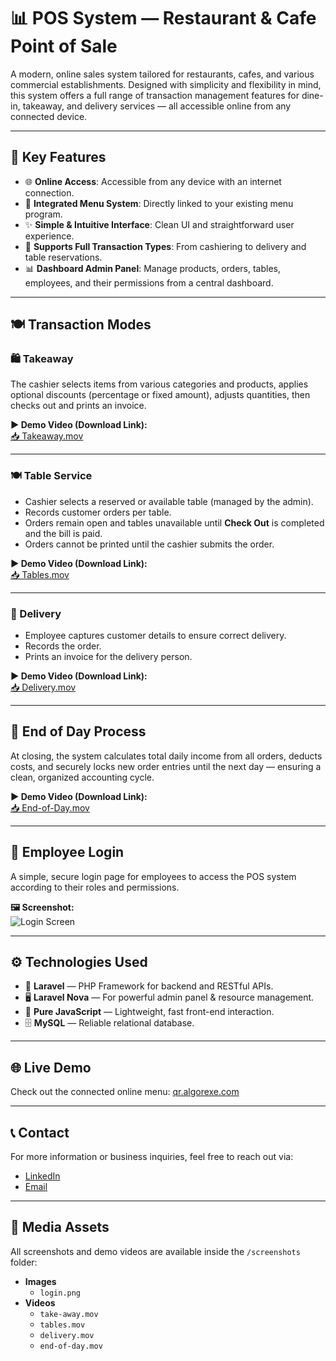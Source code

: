 # 📊 POS System — Restaurant & Cafe Point of Sale

A modern, online sales system tailored for restaurants, cafes, and various commercial establishments. Designed with simplicity and flexibility in mind, this system offers a full range of transaction management features for dine-in, takeaway, and delivery services — all accessible online from any connected device.

---

## 📌 Key Features

- 🌐 **Online Access**: Accessible from any device with an internet connection.
- 📱 **Integrated Menu System**: Directly linked to your existing menu program.
- ✨ **Simple & Intuitive Interface**: Clean UI and straightforward user experience.
- 🧾 **Supports Full Transaction Types**: From cashiering to delivery and table reservations.
- 📊 **Dashboard Admin Panel**: Manage products, orders, tables, employees, and their permissions from a central dashboard.

---

## 🍽️ Transaction Modes

### 🛍️ Takeaway

The cashier selects items from various categories and products, applies optional discounts (percentage or fixed amount), adjusts quantities, then checks out and prints an invoice.

**▶️ Demo Video (Download Link):**  
[📥 Takeaway.mov](screenshots/take-away.mov)

---

### 🍽️ Table Service

- Cashier selects a reserved or available table (managed by the admin).
- Records customer orders per table.
- Orders remain open and tables unavailable until **Check Out** is completed and the bill is paid.
- Orders cannot be printed until the cashier submits the order.

**▶️ Demo Video (Download Link):**  
[📥 Tables.mov](screenshots/tables.mov)

---

### 🚚 Delivery

- Employee captures customer details to ensure correct delivery.
- Records the order.
- Prints an invoice for the delivery person.

**▶️ Demo Video (Download Link):**  
[📥 Delivery.mov](screenshots/delivery.mov)

---

## 📅 End of Day Process

At closing, the system calculates total daily income from all orders, deducts costs, and securely locks new order entries until the next day — ensuring a clean, organized accounting cycle.

**▶️ Demo Video (Download Link):**  
[📥 End-of-Day.mov](screenshots/end-of-day.mov)

---

## 🔐 Employee Login

A simple, secure login page for employees to access the POS system according to their roles and permissions.

**🖼️ Screenshot:**  
![Login Screen](screenshots/login.png)

---

## ⚙️ Technologies Used

- 🐘 **Laravel** — PHP Framework for backend and RESTful APIs.
- 🖥️ **Laravel Nova** — For powerful admin panel & resource management.
- 📜 **Pure JavaScript** — Lightweight, fast front-end interaction.
- 🗄️ **MySQL** — Reliable relational database.

---

## 🌐 Live Demo

Check out the connected online menu: [qr.algorexe.com](https://qr.algorexe.com)

---

## 📞 Contact

For more information or business inquiries, feel free to reach out via:

- [LinkedIn](https://www.linkedin.com/in/abdulrahman-derbass-aaa3021b3?utm_source=share&utm_campaign=share_via&utm_content=profile&utm_medium=android_app)
- [Email](mailto:abdulrahmanderbass@gmail.com)

---

## 📂 Media Assets

All screenshots and demo videos are available inside the `/screenshots` folder:

- **Images**
  - `login.png`
- **Videos**
  - `take-away.mov`
  - `tables.mov`
  - `delivery.mov`
  - `end-of-day.mov`
